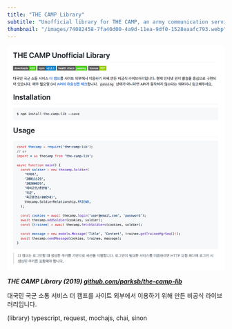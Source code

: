 ```yaml
---
title: "THE CAMP Library"
subtitle: "Unofficial library for THE CAMP, an army communication service"
thumbnail: "/images/74082458-7fa40d00-4a9d-11ea-9df0-1528eaafc793.webp"
---
```


![](/images/74082458-7fa40d00-4a9d-11ea-9df0-1528eaafc793.webp)

_**THE CAMP Library (2019) [github.com/parksb/the-camp-lib](https://github.com/parksb/the-camp-lib)**_

대국민 국군 소통 서비스 더 캠프를 사이트 외부에서 이용하기 위해 만든 비공식 라이브러리입니다.

(library) typescript, request, mochajs, chai, sinon
